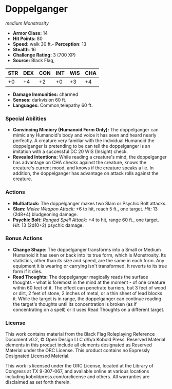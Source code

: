 # Doppelganger

*medium* *Monstrosity*

- **Armor Class:** 14
- **Hit Points:** 80 
- **Speed:** walk 30 ft.- **Perception**: 13
- **Stealth**: 16
- **Challenge Rating:** 3 (700 XP)
- **Source:** Black Flag,

| STR | DEX | CON | INT | WIS | CHA |
| --- | --- | --- | --- | --- | --- |
| +0 | +4 | +2 | +0 | +3 | +4 |

- **Damage Immunities:** charmed
- **Senses:** darkvision 60 ft.
- **Languages:** Common,telepathy 60 ft.

### Special Abilities

- **Convincing Mimicry (Humanoid Form Only):** The doppelganger can mimic any Humanoid's body and voice it has seen and heard nearly perfectly. A creature very familiar with the individual Humanoid the doppelganger is pretending to be can tell the doppelganger is an imitation with a successful DC 20 WIS (Insight) check.
- **Revealed Intentions:** While reading a creature's mind, the doppelganger has advantage on CHA checks against the creature, knows the creature's current mood, and knows if the creature speaks a lie. In addition, the doppelganger has advantage on attack rolls against the creature.

### Actions

- **Multiattack:** The doppelganger makes two Slam or Psychic Bolt attacks.
- **Slam:** _Melee Weapon Attack:_ +6 to hit, reach 5 ft., one target. _Hit:_ 13 (2d8+4) bludgeoning damage.
- **Psychic Bolt:** _Ranged Spell Attack:_ +4 to hit, range 60 ft., one target. _Hit:_ 13 (2d10+2) psychic damage.

### Bonus Actions

- **Change Shape:** The doppelganger transforms into a Small or Medium Humanoid it has seen or back into its true form, which is Monstrosity. Its statistics, other than its size and speed, are the same in each form. Any equipment it is wearing or carrying isn't transformed. It reverts to its true form if it dies.
- **Read Thoughts:** The doppelganger magically reads the surface thoughts - what is foremost in the mind at the moment - of one creature within 60 feet of it. The effect can penetrate barriers, but 3 feet of wood or dirt, 2 feet of stone, 2 inches of metal, or a thin sheet of lead blocks it. While the target is in range, the doppelganger can continue reading the target's thoughts until its concentration is broken (as if concentrating on a spell) or it uses Read Thoughts on a different target.


### License

This work contains material from the Black Flag Roleplaying Reference Document v0.2, © Open Design LLC d/b/a Kobold Press. Reserved Material elements in this product include all elements designated as Reserved Material under the ORC License. This product contains no Expressly Designated Licensed Material.

This work is licensed under the ORC License, located at the Library of Congress at TX 9-307-067, and available online at various locations including koboldpress.com/orclicense and others. All warranties are disclaimed as set forth therein.
